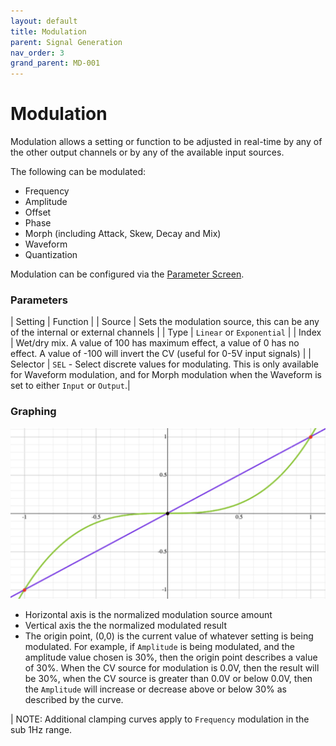 ```yaml
---
layout: default
title: Modulation
parent: Signal Generation
nav_order: 3
grand_parent: MD-001
---
```


# Modulation

Modulation allows a setting or function to be adjusted in real-time by any of the other output channels or by any of the available input sources.

The following can be modulated:

- Frequency
- Amplitude
- Offset
- Phase
- Morph (including Attack, Skew, Decay and Mix)
- Waveform
- Quantization

Modulation can be configured via the [Parameter Screen](/md001/graphic_interfaces/parameter_screen.html). 

### Parameters

| Setting | Function |
| Source | Sets the modulation source, this can be any of the internal or external channels |
| Type | `Linear` or `Exponential` |
| Index | Wet/dry mix. A value of 100 has maximum effect, a value of 0 has no effect. A value of -100 will invert the CV (useful for 0-5V input signals) |
| Selector | `SEL` - Select discrete values for modulating. This is only available for Waveform modulation, and for Morph modulation when the Waveform is set to either `Input` or `Output`.|

### Graphing

<img src="/images/mod_curves.png" />

- Horizontal axis is the normalized modulation source amount
- Vertical axis the the normalized modulated result
- The origin point, (0,0) is the current value of whatever setting is being modulated. For example, if `Amplitude` is being modulated, and the amplitude value chosen is 30%, then the origin point describes a value of 30%.
When the CV source for modulation is 0.0V, then the result will be 30%, when the CV source is greater than 0.0V or below 0.0V, then the `Amplitude` will increase or decrease above or below 30% as described by the curve.

| NOTE: Additional clamping curves apply to `Frequency` modulation in the sub 1Hz range.